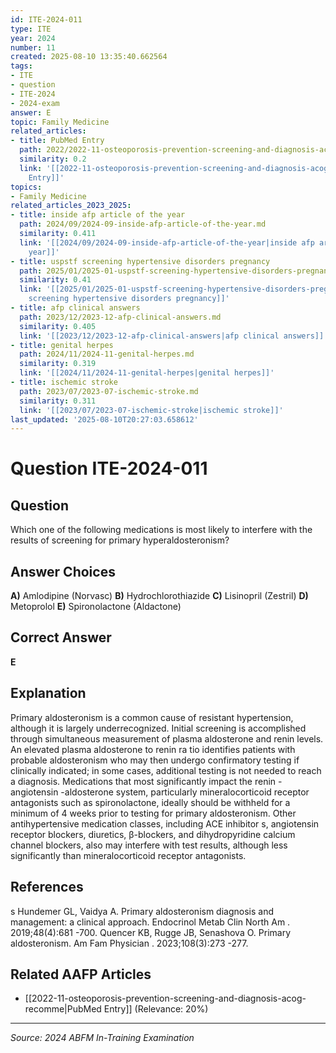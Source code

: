 ```yaml
---
id: ITE-2024-011
type: ITE
year: 2024
number: 11
created: 2025-08-10 13:35:40.662564
tags:
- ITE
- question
- ITE-2024
- 2024-exam
answer: E
topic: Family Medicine
related_articles:
- title: PubMed Entry
  path: 2022/2022-11-osteoporosis-prevention-screening-and-diagnosis-acog-recomme.md
  similarity: 0.2
  link: '[[2022-11-osteoporosis-prevention-screening-and-diagnosis-acog-recomme|PubMed
    Entry]]'
topics:
- Family Medicine
related_articles_2023_2025:
- title: inside afp article of the year
  path: 2024/09/2024-09-inside-afp-article-of-the-year.md
  similarity: 0.411
  link: '[[2024/09/2024-09-inside-afp-article-of-the-year|inside afp article of the
    year]]'
- title: uspstf screening hypertensive disorders pregnancy
  path: 2025/01/2025-01-uspstf-screening-hypertensive-disorders-pregnancy.md
  similarity: 0.41
  link: '[[2025/01/2025-01-uspstf-screening-hypertensive-disorders-pregnancy|uspstf
    screening hypertensive disorders pregnancy]]'
- title: afp clinical answers
  path: 2023/12/2023-12-afp-clinical-answers.md
  similarity: 0.405
  link: '[[2023/12/2023-12-afp-clinical-answers|afp clinical answers]]'
- title: genital herpes
  path: 2024/11/2024-11-genital-herpes.md
  similarity: 0.319
  link: '[[2024/11/2024-11-genital-herpes|genital herpes]]'
- title: ischemic stroke
  path: 2023/07/2023-07-ischemic-stroke.md
  similarity: 0.311
  link: '[[2023/07/2023-07-ischemic-stroke|ischemic stroke]]'
last_updated: '2025-08-10T20:27:03.658612'
---
```


# Question ITE-2024-011

## Question
Which one of the following medications is most likely to interfere with the results of screening for 
primary hyperaldosteronism?

## Answer Choices
**A)** Amlodipine (Norvasc)
**B)** Hydrochlorothiazide
**C)** Lisinopril (Zestril)
**D)** Metoprolol
**E)** Spironolactone (Aldactone)

## Correct Answer
**E**

## Explanation
Primary aldosteronism is a common cause of resistant hypertension, although it is largely underrecognized. Initial screening is accomplished through simultaneous measurement of plasma aldosterone and renin levels. An elevated plasma aldosterone to renin ra tio identifies patients with probable aldosteronism who may then undergo confirmatory testing if clinically indicated; in some cases, additional testing is not needed to reach a diagnosis. Medications that most significantly impact the renin - angiotensin -aldosterone system, particularly mineralocorticoid receptor antagonists such as spironolactone, ideally should be withheld for a minimum of 4 weeks prior to testing for primary aldosteronism. Other antihypertensive medication classes, including ACE inhibitor s, angiotensin receptor blockers, diuretics, β-blockers, and dihydropyridine calcium channel blockers, also may interfere with test results, although less significantly than mineralocorticoid receptor antagonists.

## References
s Hundemer GL, Vaidya A. Primary aldosteronism diagnosis and management: a clinical approach. Endocrinol Metab Clin North Am . 2019;48(4):681 -700. Quencer KB, Rugge JB, Senashova O. Primary aldosteronism. Am Fam Physician . 2023;108(3):273 -277.

## Related AAFP Articles
- [[2022-11-osteoporosis-prevention-screening-and-diagnosis-acog-recomme|PubMed Entry]] (Relevance: 20%)

---
*Source: 2024 ABFM In-Training Examination*